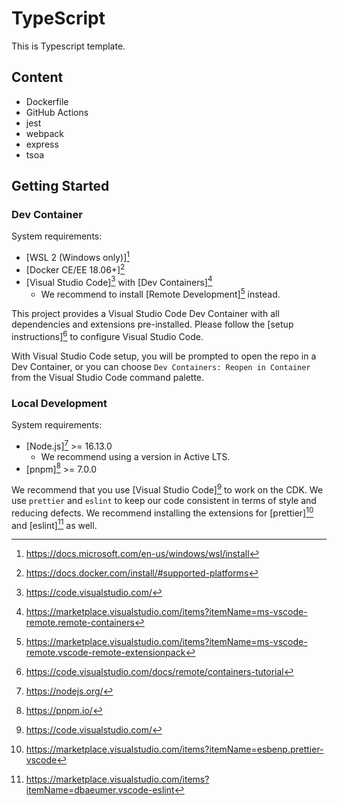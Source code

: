 # TypeScript

This is Typescript template.

## Content

- Dockerfile
- GitHub Actions
- jest
- webpack
- express
- tsoa

## Getting Started

### Dev Container

System requirements:

- [WSL 2 (Windows only)][^1]
- [Docker CE/EE 18.06+][^2]
- [Visual Studio Code][^3] with [Dev Containers][^4]
  - We recommend to install [Remote Development][^5] instead.

This project provides a Visual Studio Code Dev Container with all dependencies and extensions pre-installed.
Please follow the [setup instructions][^6] to configure Visual Studio Code.

With Visual Studio Code setup, you will be prompted to open the repo in a Dev Container, or you can choose `Dev Containers: Reopen in Container` from the Visual Studio Code command palette.

[^1]: https://docs.microsoft.com/en-us/windows/wsl/install
[^2]: https://docs.docker.com/install/#supported-platforms
[^3]: https://code.visualstudio.com/
[^4]: https://marketplace.visualstudio.com/items?itemName=ms-vscode-remote.remote-containers
[^5]: https://marketplace.visualstudio.com/items?itemName=ms-vscode-remote.vscode-remote-extensionpack
[^6]: https://code.visualstudio.com/docs/remote/containers-tutorial

### Local Development

System requirements:

- [Node.js][^7] >= 16.13.0
  - We recommend using a version in Active LTS.
- [pnpm][^8] >= 7.0.0

We recommend that you use [Visual Studio Code][^3] to work on the CDK.
We use `prettier` and `eslint` to keep our code consistent in terms of style and reducing defects.
We recommend installing the extensions for [prettier][^9] and [eslint][^10] as well.

[^7]: https://nodejs.org/
[^8]: https://pnpm.io/
[^9]: https://marketplace.visualstudio.com/items?itemName=esbenp.prettier-vscode
[^10]: https://marketplace.visualstudio.com/items?itemName=dbaeumer.vscode-eslint
